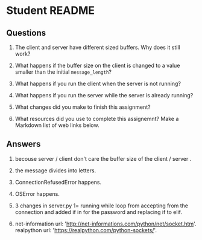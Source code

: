 # Student README

## Questions

1. The client and server have different sized buffers.  Why does it still work?

2. What happens if the buffer size on the client is changed to a value smaller than the initial `message_length`?

3. What happens if you run the client when the server is not running? 

4. What happens if you run the server while the server is already running?

5. What changes did you make to finish this assignment?

6. What resources did you use to complete this assignemnt?  Make a Markdown list of web links below.

## Answers

1. becouse server / client don't care the buffer size of the client / server .

2. the message divides into letters.

3. ConnectionRefusedError happens.

4. OSError happens.

5. 3 changes in server.py 1= running while loop from accepting from the connection and added if in for the password 
   and replacing if to elif.
  
6. net-information url: 'http://net-informations.com/python/net/socket.htm'.
   realpython url: 'https://realpython.com/python-sockets/'.   